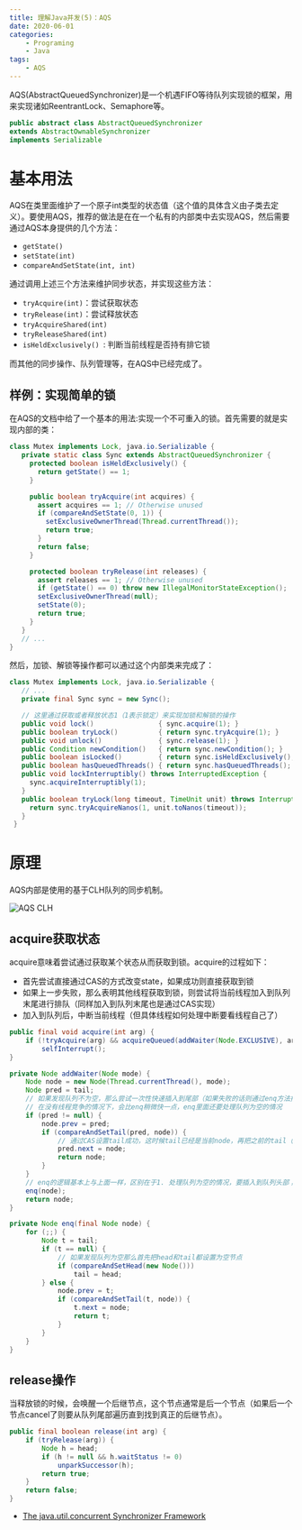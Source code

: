 ```yaml
---
title: 理解Java并发(5)：AQS
date: 2020-06-01
categories:  
    - Programing
    - Java
tags:
    - AQS
---
```

AQS(AbstractQueuedSynchronizer)是一个机遇FIFO等待队列实现锁的框架，用来实现诸如ReentrantLock、Semaphore等。

```java
public abstract class AbstractQueuedSynchronizer
extends AbstractOwnableSynchronizer
implements Serializable
```
<!-- more -->

# 基本用法

AQS在类里面维护了一个原子int类型的状态值（这个值的具体含义由子类去定义）。要使用AQS，推荐的做法是在在一个私有的内部类中去实现AQS，然后需要通过AQS本身提供的几个方法：

* `getState()`
* `setState(int)`
* `compareAndSetState(int, int)`

通过调用上述三个方法来维护同步状态，并实现这些方法：

* `tryAcquire(int)`：尝试获取状态
* `tryRelease(int)`：尝试释放状态
* `tryAcquireShared(int)`
* `tryReleaseShared(int)`
* `isHeldExclusively() `: 判断当前线程是否持有排它锁

而其他的同步操作、队列管理等，在AQS中已经完成了。

## 样例：实现简单的锁

在AQS的文档中给了一个基本的用法:实现一个不可重入的锁。首先需要的就是实现内部的类：
```java
class Mutex implements Lock, java.io.Serializable {
   private static class Sync extends AbstractQueuedSynchronizer {
     protected boolean isHeldExclusively() {
       return getState() == 1;
     }

     public boolean tryAcquire(int acquires) {
       assert acquires == 1; // Otherwise unused
       if (compareAndSetState(0, 1)) {
         setExclusiveOwnerThread(Thread.currentThread());
         return true;
       }
       return false;
     }

     protected boolean tryRelease(int releases) {
       assert releases == 1; // Otherwise unused
       if (getState() == 0) throw new IllegalMonitorStateException();
       setExclusiveOwnerThread(null);
       setState(0);
       return true;
     }
   }
   // ...
}
```
然后，加锁、解锁等操作都可以通过这个内部类来完成了：
```java
class Mutex implements Lock, java.io.Serializable {
   // ...
   private final Sync sync = new Sync();

   // 这里通过获取或者释放状态1（1表示锁定）来实现加锁和解锁的操作
   public void lock()                { sync.acquire(1); }
   public boolean tryLock()          { return sync.tryAcquire(1); }
   public void unlock()              { sync.release(1); }
   public Condition newCondition()   { return sync.newCondition(); }
   public boolean isLocked()         { return sync.isHeldExclusively(); }
   public boolean hasQueuedThreads() { return sync.hasQueuedThreads(); }
   public void lockInterruptibly() throws InterruptedException {
     sync.acquireInterruptibly(1);
   }
   public boolean tryLock(long timeout, TimeUnit unit) throws InterruptedException {
     return sync.tryAcquireNanos(1, unit.toNanos(timeout));
   }
 }
```
# 原理

AQS内部是使用的基于CLH队列的同步机制。

![AQS CLH](/images/AQS_queue.png)

## acquire获取状态

acquire意味着尝试通过获取某个状态从而获取到锁。acquire的过程如下：

* 首先尝试直接通过CAS的方式改变state，如果成功则直接获取到锁
* 如果上一步失败，那么表明其他线程获取到锁，则尝试将当前线程加入到队列末尾进行排队（同样加入到队列末尾也是通过CAS实现）
* 加入到队列后，中断当前线程（但具体线程如何处理中断要看线程自己了）

```java
public final void acquire(int arg) {
    if (!tryAcquire(arg) && acquireQueued(addWaiter(Node.EXCLUSIVE), arg))
        selfInterrupt();
}
```

```java
private Node addWaiter(Node mode) {
    Node node = new Node(Thread.currentThread(), mode);
    Node pred = tail;
    // 如果发现队列不为空，那么尝试一次性快速插入到尾部（如果失败的话则通过enq方法插入）
    // 在没有线程竞争的情况下，会比enq稍微快一点，enq里面还要处理队列为空的情况
    if (pred != null) {
        node.prev = pred;
        if (compareAndSetTail(pred, node)) {
            // 通过CAS设置tail成功，这时候tail已经是当前node，再把之前的tail（pred）连接到自己
            pred.next = node;
            return node;
        }
    }
    // enq的逻辑基本上与上面一样，区别在于1. 处理队列为空的情况，要插入到队列头部；2.CAS失败后会重试直到成功
    enq(node);
    return node;
}
```

```java
private Node enq(final Node node) {
    for (;;) {
        Node t = tail;
        if (t == null) {
            // 如果发现队列为空那么首先把head和tail都设置为空节点
            if (compareAndSetHead(new Node()))
                tail = head;
        } else {
            node.prev = t;
            if (compareAndSetTail(t, node)) {
                t.next = node;
                return t;
            }
        }
    }
}
```

## release操作

当释放锁的时候，会唤醒一个后继节点，这个节点通常是后一个节点（如果后一个节点cancel了则要从队列尾部遍历直到找到真正的后继节点）。

```java
public final boolean release(int arg) {
    if (tryRelease(arg)) {
        Node h = head;
        if (h != null && h.waitStatus != 0)
            unparkSuccessor(h);
        return true;
    }
    return false;
}

```


* [The java.util.concurrent Synchronizer Framework](http://gee.cs.oswego.edu/dl/papers/aqs.pdf)
